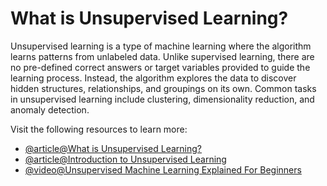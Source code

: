 # What is Unsupervised Learning?

Unsupervised learning is a type of machine learning where the algorithm learns patterns from unlabeled data. Unlike supervised learning, there are no pre-defined correct answers or target variables provided to guide the learning process. Instead, the algorithm explores the data to discover hidden structures, relationships, and groupings on its own. Common tasks in unsupervised learning include clustering, dimensionality reduction, and anomaly detection.

Visit the following resources to learn more:

- [@article@What is Unsupervised Learning?](https://cloud.google.com/discover/what-is-unsupervised-learning)
- [@article@Introduction to Unsupervised Learning](https://www.datacamp.com/blog/introduction-to-unsupervised-learning)
- [@video@Unsupervised Machine Learning Explained For Beginners](https://www.youtube.com/watch?v=yteYU_QpUxs)